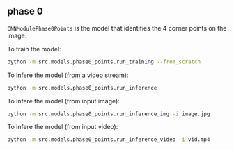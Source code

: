 ## phase 0

`CNNModulePhase0Points` is the model that identifies the 4 corner points on the image.

To train the model:

```bash
python -m src.models.phase0_points.run_training --from_scratch
```

To infere the model (from a video stream):

```bash
python -m src.models.phase0_points.run_inference
```

To infere the model (from input image):

```bash
python -m src.models.phase0_points.run_inference_img -i image.jpg
```

To infere the model (from input video):

```bash
python -m src.models.phase0_points.run_inference_video -i vid.mp4
```
